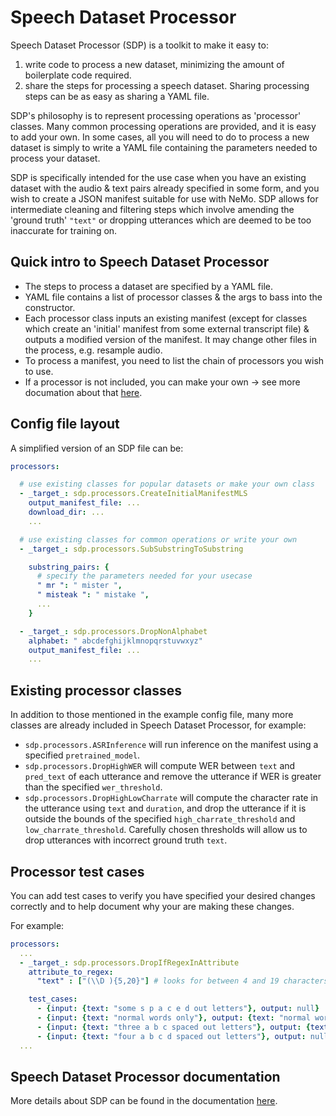 # Speech Dataset Processor

Speech Dataset Processor (SDP) is a toolkit to make it easy to:
1. write code to process a new dataset, minimizing the amount of boilerplate code required.
2. share the steps for processing a speech dataset. Sharing processing steps can be as easy as sharing a YAML file.

SDP's philosophy is to represent processing operations as 'processor' classes. Many common processing operations are provided, and it is easy to add your own. In some cases, all you will need to do to process a new dataset is simply to write a YAML file containing the parameters needed to process your dataset.

SDP is specifically intended for the use case when you have an existing dataset with the audio & text pairs already specified in some form, and you wish to create a JSON manifest suitable for use with NeMo. SDP allows for intermediate cleaning and filtering steps which involve amending the 'ground truth' `"text"` or dropping utterances which are deemed to be too inaccurate for training on.

## Quick intro to Speech Dataset Processor

* The steps to process a dataset are specified by a YAML file.
* YAML file contains a list of processor classes & the args to bass into the constructor.
* Each processor class inputs an existing manifest (except for classes which create an 'initial' manifest from some external transcript file)  & outputs a modified version of the manifest. It may change other files in the process, e.g. resample audio.
* To process a manifest, you need to list the chain of processors you wish to use.
* If a processor is not included, you can make your own -> see more documation about that [here](https://docs.nvidia.com/deeplearning/nemo/user-guide/docs/en/main/tools/speech_data_explorer.html).

## Config file layout
A simplified version of an SDP file can be:

```yaml
processors: 

  # use existing classes for popular datasets or make your own class
  - _target_: sdp.processors.CreateInitialManifestMLS 
    output_manifest_file: ...
    download_dir: ...
    ...

  # use existing classes for common operations or write your own
  - _target_: sdp.processors.SubSubstringToSubstring 

    substring_pairs: { 
      # specify the parameters needed for your usecase 
      " mr ": " mister ",
      " misteak ": " mistake ",
      ...
    }

  - _target_: sdp.processors.DropNonAlphabet 
    alphabet: " abcdefghijklmnopqrstuvwxyz"
    output_manifest_file: ... 
    ...
```
## Existing processor classes
In addition to those mentioned in the example config file, many more classes are already included in Speech Dataset Processor, for example:
* `sdp.processors.ASRInference` will run inference on the manifest using a specified `pretrained_model`.
* `sdp.processors.DropHighWER` will compute WER between `text` and `pred_text` of each utterance and remove the utterance if WER is greater than the specified `wer_threshold`.
* `sdp.processors.DropHighLowCharrate` will compute the character rate in the utterance using `text` and `duration`, and drop the utterance if it is outside the bounds of the specified `high_charrate_threshold` and `low_charrate_threshold`. Carefully chosen thresholds will allow us to drop utterances with incorrect ground truth `text`.

## Processor test cases
You can add test cases to verify you have specified your desired changes correctly and to help document why your are making these changes.

For example:
```yaml
processors:
  ...
  - _target_: sdp.processors.DropIfRegexInAttribute
    attribute_to_regex:
      "text" : ["(\\D ){5,20}"] # looks for between 4 and 19 characters surrounded by spaces

    test_cases:
      - {input: {text: "some s p a c e d out letters"}, output: null}
      - {input: {text: "normal words only"}, output: {text: "normal words only"}}
      - {input: {text: "three a b c spaced out letters"}, output: {text: "three a b c spaced out letters"}}
      - {input: {text: "four a b c d spaced out letters"}, output: null}
  ...
```

## Speech Dataset Processor documentation
More details about SDP can be found in the documentation [here](https://docs.nvidia.com/deeplearning/nemo/user-guide/docs/en/main/tools/speech_data_explorer.html).